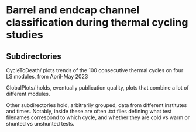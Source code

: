 # Barrel and endcap channel classification during thermal cycling studies

## Subdirectories

CycleToDeath/ plots trends of the 100 consecutive thermal cycles on four LS modules, from April-May 2023

GlobalPlots/ holds, eventually publication quality, plots that combine a lot  of different modules.

Other subdirectories hold, arbitrarily grouped, data from different institutes and times. Notably, inside these are often .txt files defining what test filenames correspond to which cycle, and whether they are cold vs warm or shunted vs unshunted tests. 
